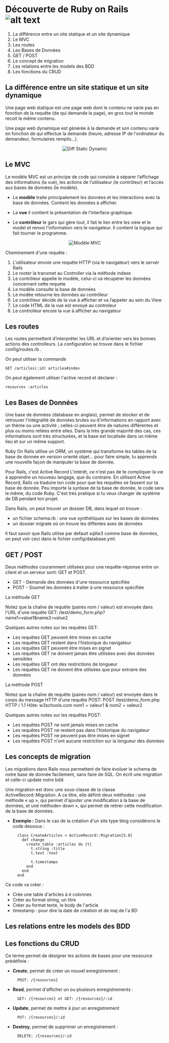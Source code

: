 # Découverte de Ruby on Rails ![alt text][logo]

1. La différence entre un site statique et un site dynamique
2. Le MVC
3. Les routes
4. Les Bases de Données
5. GET / POST
6. Le concept de migration
7. Les relations entre les models des BDD
8. Les fonctions du CRUD

## La différence entre un site statique et un site dynamique
Une page web statique est une page web dont le contenu ne varie pas en fonction de la requête (de qui demande la page), en gros tout le monde recoit le même contenu.

Une page web dynamique est générée à la demande et son contenu varie en fonction de qui effectue la demande (heure, adresse IP de l'ordinateur du demandeur, formulaires remplis...).

<p align="center">

<img src="https://www.pluralsight.com/content/pluralsight/en/blog/creative-professional/sta/static-dynamic-websites-theres-difference/_jcr_content/main/hero_blog_block/image-res.img.jpg/1446605940972.jpg" alt="Diff Static Dynamic" target="_blank">

</p>

## Le MVC
Le modèle MVC est un principe de code qui consiste à séparer l’affichage des informations (la vue), les actions de l’utilisateur (le contrôleur) et l’accès aux bases de données (le modèle).

+ Le **modèle** traite principalement les données et les interactions avec la base de données. Contient les données à afficher.

+ La **vue** il contient la présentation de l'interface graphique.

+ Le **contrôleur** le gars qui gère tout, il fait le lien entre les view et le model et renvoi l'information vers le navigateur. Il contient la logique qui fait tourner le programme.

<p align="center">

<img src="http://french.railstutorial.org/images/figures/mvc_detailed-full.png" alt="Modèle MVC" target="_blank">

</p>

Cheminement d'une requête :
1. L’utilisateur envoie une requête HTTP (via le navigateur) vers le server Rails
2. Le rooter la transmet au Controller via la méthode indexe
3. Le contrôleur appelle le modèle, celui-ci va récupérer les données concernant cette requete
4. Le modèle consulte la base de données 
5. Le modèe retourne les données au contrôleur
6. Le contrôleur décide de la vue à afficher et va l’appeler au sein du View
7. Le code HTML de la vue est envoyé au controleur 
8. Le controlleur encoie la vue à afficher au navigateur

## Les routes
Les routes permettent d’interpréter les URL et d’orienter vers les bonnes actions des controlleurs. La configuration se trouve dans le fichier config/routes.rb .

On peut utiliser la commande 

    GET /articles(:id) articles#index

On peut également utiliser l'active record et déclarer : 

    resources :articles

## Les Bases de Données
Une base de données (database en anglais), permet de stocker et de retrouver l'intégralité de données brutes ou d'informations en rapport avec un thème ou une activité ; celles-ci peuvent être de natures différentes et plus ou moins reliées entre elles. Dans la très grande majorité des cas, ces informations sont très structurées, et la base est localisée dans un même lieu et sur un même support. 

Ruby On Rails utilise un ORM, un système qui transforme les tables de ta base de donnée en version orienté objet... pour faire simple, tu apprends une nouvelle façon de manipuler ta base de donnée.

Pour Rails, c'est Active Record L'intérêt, ce n'est pas de te compliquer la vie à apprendre un nouveau langage, que du contraire. En utilisant Active Record, Rails va traduire ton code pour que les requêtes se fassent sur ta base de donnée. Peu importe la syntaxe de ta base de donnée, le code sera le même, du code Ruby. C'est très pratique si tu veux changer de système de DB pendant ton projet.

Dans Rails, on peut trouver un dossier DB, dans lequel on trouve : 
- un fichier schema.rb : une vue synthètiques sur les bases de données
- un dossier migrate où on trouve les diffentes ases de données

Il faut savoir que Rails utilise par default sqlite3 comme base de données, on peut voir ceci dans le fichier config/database.yml.

## GET / POST
Deux méthodes couramment utilisées pour une requête-réponse entre un client et un serveur sont: GET et POST.

- GET - Demande des données d'une ressource spécifiée
- POST - Soumet les données à traiter à une ressource spécifiée

La méthode GET

Notez que la chaîne de requête (paires nom / valeur) est envoyée dans l'URL d'une requête GET: /test/demo_form.php?name1=value1&name2=value2

Quelques autres notes sur les requêtes GET:

- Les requêtes GET peuvent être mises en cache
- Les requêtes GET restent dans l'historique du navigateur
- Les requêtes GET peuvent être mises en signet
- Les requêtes GET ne doivent jamais être utilisées avec des données sensibles
- Les requêtes GET ont des restrictions de longueur
- Les requêtes GET ne doivent être utilisées que pour extraire des données

La méthode POST

Notez que la chaîne de requête (paires nom / valeur) est envoyée dans le corps du message HTTP d'une requête POST: POST /test/demo_form.php HTTP / 1.1 Hôte: w3schools.com nom1 = valeur1 & nom2 = valeur2

Quelques autres notes sur les requêtes POST:

- Les requêtes POST ne sont jamais mises en cache
- Les requêtes POST ne restent pas dans l'historique du navigateur
- Les requêtes POST ne peuvent pas être mises en signet
- Les requêtes POST n'ont aucune restriction sur la longueur des données

## Les concepts de migration
Les migrations dans Rails nous permettent de faire évoluer le schema de notre base de donnée facilement, sans faire de SQL. On écrit une migration et celle-ci update notre bdd.

Une migration est donc une sous-classe de la classe ActiveRecord::Migration. A ce titre, elle définit deux méthodes : une méthode « up », qui permet d'ajouter une modification à la base de données, et une méthode« down », qui permet de retirer cette modification de la base de données.

+ **Exemple :** Dans le cas de la création d'un site type blog considérons le code dessous :

		class CreateArticles < ActiveRecord::Migration[5.0]
		  def change
		    create_table :articles do |t|
		      t.string :title
		      t.text :text

		      t.timestamps
		    end
		  end
		end
	
Ce code va créer : 
- Crée une table d'articles à é colonnes
- Créer au format string, un titre
- Créer au format texte, le body de l'article
- timestamp : pour dire la date de création et de maj de l'a BD 

## Les relations entre les models des BDD

## Les fonctions du CRUD
Ce terme permet de désigner les actions de bases pour une ressource prédéfinie :
- **Create**, permet de créer un nouvel enregistrement : 

		POST: /{resources}
- **Read**, permet d'afficher un ou plusieurs enregistrements :

		GET: /{resources} et GET: /{resources}/:id
- **Update**, permet de mettre à jour un enregistrement

		PUT: /{resources}/:id

- **Destroy**, permet de supprimer un enregistrement : 

		DELETE: /{resources}/:id


[logo]: https://upload.wikimedia.org/wikipedia/commons/thumb/6/62/Ruby_On_Rails_Logo.svg/200px-Ruby_On_Rails_Logo.svg.png
